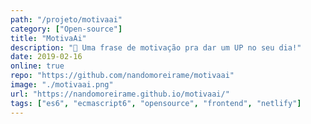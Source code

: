 ```yaml
---
path: "/projeto/motivaai"
category: ["Open-source"]
title: "MotivaAi"
description: "💪 Uma frase de motivação pra dar um UP no seu dia!"
date: 2019-02-16
online: true
repo: "https://github.com/nandomoreirame/motivaai"
image: "./motivaai.png"
url: "https://nandomoreirame.github.io/motivaai/"
tags: ["es6", "ecmascript6", "opensource", "frontend", "netlify"]
---
```

